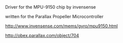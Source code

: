 Driver for the MPU-9150 chip by invensense

written for the Parallax Propeller Microcontroller

http://www.invensense.com/mems/gyro/mpu9150.html

http://obex.parallax.com/object/704
